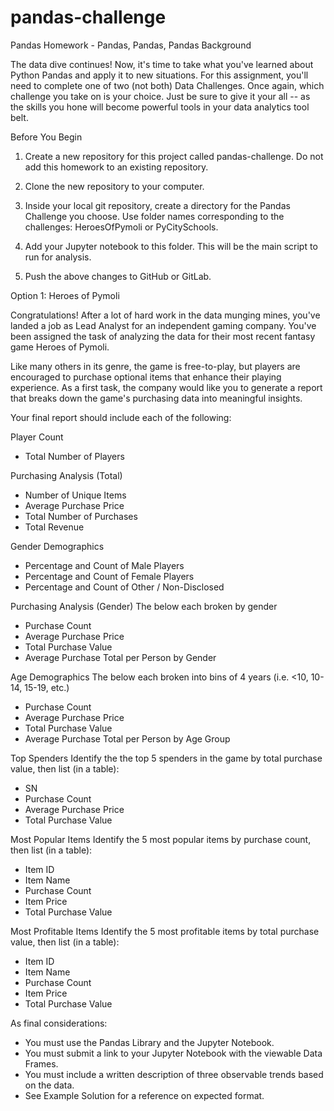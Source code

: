 # pandas-challenge

Pandas Homework - Pandas, Pandas, Pandas
Background

The data dive continues! Now, it's time to take what you've learned about Python Pandas and apply it to new situations. For this assignment, you'll need to complete one of two (not both) Data Challenges. Once again, which challenge you take on is your choice. Just be sure to give it your all -- as the skills you hone will become powerful tools in your data analytics tool belt.

Before You Begin
1) Create a new repository for this project called pandas-challenge. Do not add this homework to an existing repository.

2) Clone the new repository to your computer.

3) Inside your local git repository, create a directory for the Pandas Challenge you choose. Use folder names corresponding to the challenges: HeroesOfPymoli or PyCitySchools.

4) Add your Jupyter notebook to this folder. This will be the main script to run for analysis.

5) Push the above changes to GitHub or GitLab.

Option 1: Heroes of Pymoli

Congratulations! After a lot of hard work in the data munging mines, you've landed a job as Lead Analyst for an independent gaming company. You've been assigned the task of analyzing the data for their most recent fantasy game Heroes of Pymoli.

Like many others in its genre, the game is free-to-play, but players are encouraged to purchase optional items that enhance their playing experience. As a first task, the company would like you to generate a report that breaks down the game's purchasing data into meaningful insights.

Your final report should include each of the following:

Player Count
- Total Number of Players

Purchasing Analysis (Total)
- Number of Unique Items
- Average Purchase Price
- Total Number of Purchases
- Total Revenue

Gender Demographics
- Percentage and Count of Male Players
- Percentage and Count of Female Players
- Percentage and Count of Other / Non-Disclosed

Purchasing Analysis (Gender)
The below each broken by gender
- Purchase Count
- Average Purchase Price
- Total Purchase Value
- Average Purchase Total per Person by Gender

Age Demographics
The below each broken into bins of 4 years (i.e. <10, 10-14, 15-19, etc.)
- Purchase Count
- Average Purchase Price
- Total Purchase Value
- Average Purchase Total per Person by Age Group

Top Spenders
Identify the the top 5 spenders in the game by total purchase value, then list (in a table):
- SN
- Purchase Count
- Average Purchase Price
- Total Purchase Value

Most Popular Items
Identify the 5 most popular items by purchase count, then list (in a table):
- Item ID
- Item Name
- Purchase Count
- Item Price
- Total Purchase Value

Most Profitable Items
Identify the 5 most profitable items by total purchase value, then list (in a table):
- Item ID
- Item Name
- Purchase Count
- Item Price
- Total Purchase Value

As final considerations:

- You must use the Pandas Library and the Jupyter Notebook.
- You must submit a link to your Jupyter Notebook with the viewable Data Frames.
- You must include a written description of three observable trends based on the data.
- See Example Solution for a reference on expected format.